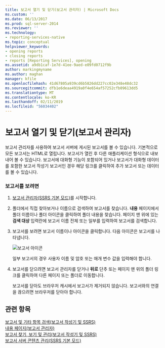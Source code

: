 ```yaml
---
title: 보고서 열기 및 닫기(보고서 관리자) | Microsoft Docs
ms.custom: ''
ms.date: 06/13/2017
ms.prod: sql-server-2014
ms.reviewer: ''
ms.technology:
- reporting-services-native
ms.topic: conceptual
helpviewer_keywords:
- opening reports
- closing reports
- reports [Reporting Services], opening
ms.assetid: a9db1caf-1e7d-41ee-9aed-e09fd0712f9b
author: markingmyname
ms.author: maghan
manager: kfile
ms.openlocfilehash: 41d67805a939cd6b5826dd227cc02e348e48dc32
ms.sourcegitcommit: dfb1e6deaa4919a0f4e654af57252cfb09613dd5
ms.translationtype: MT
ms.contentlocale: ko-KR
ms.lasthandoff: 02/11/2019
ms.locfileid: "56034402"
---
```

# <a name="open-and-close-a-report-report-manager"></a>보고서 열기 및 닫기(보고서 관리자)
  보고서 관리자를 사용하여 보고서 서버에 게시된 보고서를 볼 수 있습니다. 기본적으로 모든 보고서는 HTML로 열립니다. 보고서가 열린 후 다른 애플리케이션 형식으로 내보내어 볼 수 있습니다. 보고서에 대화형 기능이 포함되어 있거나 보고서가 대화형 데이터를 포함한 보고서 작성기 보고서인 경우 해당 링크를 클릭하여 추가 보고서 또는 데이터를 볼 수 있습니다.  
  
### <a name="to-view-a-report"></a>보고서를 보려면  
  
1.  [보고서 관리자&#40;SSRS 기본 모드&#41;](../report-manager-ssrs-native-mode.md)를 시작합니다.  
  
2.  폴더에서 직접 찾아보거나 이름으로 검색하여 보고서를 찾습니다. **내용** 페이지에서 폴더 이름이나 폴더 아이콘을 클릭하여 폴더 내용을 찾습니다. 페이지 맨 위에 있는 **검색 대상** 입력란에 보고서 이름 전체 또는 일부를 입력하여 보고서를 검색합니다.  
  
3.  보고서를 보려면 보고서 이름이나 아이콘을 클릭합니다. 다음 아이콘은 보고서를 나타냅니다.  
  
     ![보고서 아이콘](../media/hlp-16doc.gif "보고서 아이콘")  
  
     일부 보고서의 경우 사용자 이름 및 암호 또는 매개 변수 값을 입력해야 합니다.  
  
4.  보고서를 닫으려면 보고서 관리자를 닫거나 **뒤로** 단추 또는 페이지 맨 위의 폴더 링크를 클릭하여 다른 페이지 또는 폴더로 이동합니다.  
  
     보고서를 닫아도 브라우저 캐시에서 보고서가 제거되지 않습니다. 보고서와의 연결을 끊으려면 브라우저를 닫아야 합니다.  
  
## <a name="see-also"></a>관련 항목  
 [보고서 및 기타 항목 검색&#40;보고서 작성기 및 SSRS&#41;](../report-builder/searching-for-reports-and-other-items-report-builder-and-ssrs.md)   
 [내용 페이지&#40;보고서 관리자&#41;](../contents-page-report-manager.md)   
 [보고서 찾기, 보기 및 관리&#40;보고서 작성기 및 SSRS&#41;](../report-builder/finding-viewing-and-managing-reports-report-builder-and-ssrs.md)   
 [보고서 서버 콘텐츠 관리&#40;SSRS 기본 모드&#41;](../report-server/report-server-content-management-ssrs-native-mode.md)  
  
  
